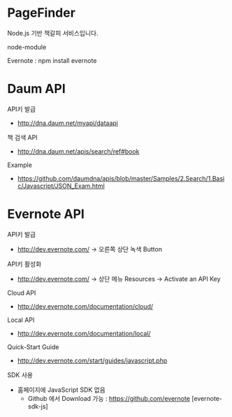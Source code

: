 ﻿# PageFinder

Node.js 기반 책갈피 서비스입니다.

node-module 

Evernote : npm install evernote




# Daum API

API키 발급
- http://dna.daum.net/myapi/dataapi

책 검색 API
- http://dna.daum.net/apis/search/ref#book

Example
- https://github.com/daumdna/apis/blob/master/Samples/2.Search/1.Basic/Javascript/JSON_Exam.html


# Evernote API

API키 발급
- http://dev.evernote.com/  -> 오른쪽 상단 녹색 Button <GET AN API KEY>

API키 활성화
- http://dev.evernote.com/  -> 상단 메뉴 Resources -> Activate an API Key

Cloud API
- http://dev.evernote.com/documentation/cloud/

Local API
- http://dev.evernote.com/documentation/local/

Quick-Start Guide
- http://dev.evernote.com/start/guides/javascript.php

SDK 사용
- 홈페이지에 JavaScript SDK 없음
    - Github 에서 Download 가능 : https://github.com/evernote  [evernote-sdk-js]